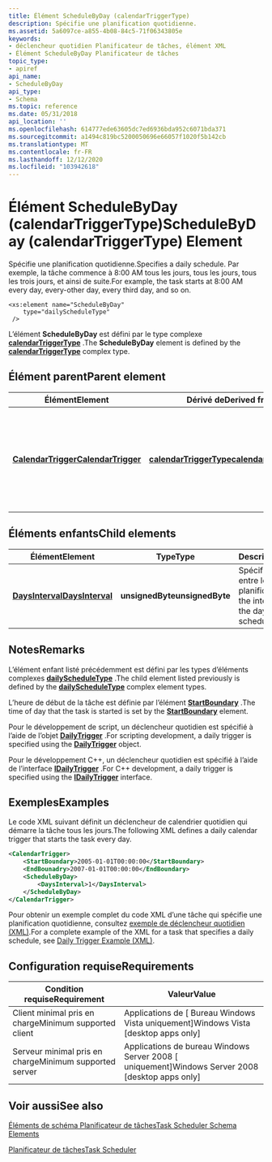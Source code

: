 ```yaml
---
title: Élément ScheduleByDay (calendarTriggerType)
description: Spécifie une planification quotidienne.
ms.assetid: 5a6097ce-a855-4b08-84c5-71f06343805e
keywords:
- déclencheur quotidien Planificateur de tâches, élément XML
- Élément ScheduleByDay Planificateur de tâches
topic_type:
- apiref
api_name:
- ScheduleByDay
api_type:
- Schema
ms.topic: reference
ms.date: 05/31/2018
api_location: ''
ms.openlocfilehash: 614777ede63605dc7ed6936bda952c6071bda371
ms.sourcegitcommit: a1494c819bc5200050696e66057f1020f5b142cb
ms.translationtype: MT
ms.contentlocale: fr-FR
ms.lasthandoff: 12/12/2020
ms.locfileid: "103942618"
---
```

# <a name="schedulebyday-calendartriggertype-element"></a><span data-ttu-id="d42b8-105">Élément ScheduleByDay (calendarTriggerType)</span><span class="sxs-lookup"><span data-stu-id="d42b8-105">ScheduleByDay (calendarTriggerType) Element</span></span>

<span data-ttu-id="d42b8-106">Spécifie une planification quotidienne.</span><span class="sxs-lookup"><span data-stu-id="d42b8-106">Specifies a daily schedule.</span></span> <span data-ttu-id="d42b8-107">Par exemple, la tâche commence à 8:00 AM tous les jours, tous les jours, tous les trois jours, et ainsi de suite.</span><span class="sxs-lookup"><span data-stu-id="d42b8-107">For example, the task starts at 8:00 AM every day, every-other day, every third day, and so on.</span></span>

``` syntax
<xs:element name="ScheduleByDay"
    type="dailyScheduleType"
 />
```

<span data-ttu-id="d42b8-108">L’élément **ScheduleByDay** est défini par le type complexe [**calendarTriggerType**](taskschedulerschema-calendartriggertype-complextype.md) .</span><span class="sxs-lookup"><span data-stu-id="d42b8-108">The **ScheduleByDay** element is defined by the [**calendarTriggerType**](taskschedulerschema-calendartriggertype-complextype.md) complex type.</span></span>

## <a name="parent-element"></a><span data-ttu-id="d42b8-109">Élément parent</span><span class="sxs-lookup"><span data-stu-id="d42b8-109">Parent element</span></span>



| <span data-ttu-id="d42b8-110">Élément</span><span class="sxs-lookup"><span data-stu-id="d42b8-110">Element</span></span>                                                                             | <span data-ttu-id="d42b8-111">Dérivé de</span><span class="sxs-lookup"><span data-stu-id="d42b8-111">Derived from</span></span>                                                                       | <span data-ttu-id="d42b8-112">Description</span><span class="sxs-lookup"><span data-stu-id="d42b8-112">Description</span></span>                                                                                |
|-------------------------------------------------------------------------------------|------------------------------------------------------------------------------------|--------------------------------------------------------------------------------------------|
| [<span data-ttu-id="d42b8-113">**CalendarTrigger**</span><span class="sxs-lookup"><span data-stu-id="d42b8-113">**CalendarTrigger**</span></span>](taskschedulerschema-calendartrigger-triggergroup-element.md) | [<span data-ttu-id="d42b8-114">**calendarTriggerType**</span><span class="sxs-lookup"><span data-stu-id="d42b8-114">**calendarTriggerType**</span></span>](taskschedulerschema-calendartriggertype-complextype.md) | <span data-ttu-id="d42b8-115">Spécifie un déclencheur quotidien, hebdomadaire, mensuel ou un jour de la semaine (DOW) mensuel.</span><span class="sxs-lookup"><span data-stu-id="d42b8-115">Specifies a daily, weekly, monthly, or a monthly day-of-the-week (DOW) trigger.</span></span><br/> |



## <a name="child-elements"></a><span data-ttu-id="d42b8-116">Éléments enfants</span><span class="sxs-lookup"><span data-stu-id="d42b8-116">Child elements</span></span>



| <span data-ttu-id="d42b8-117">Élément</span><span class="sxs-lookup"><span data-stu-id="d42b8-117">Element</span></span>                                                                            | <span data-ttu-id="d42b8-118">Type</span><span class="sxs-lookup"><span data-stu-id="d42b8-118">Type</span></span>             | <span data-ttu-id="d42b8-119">Description</span><span class="sxs-lookup"><span data-stu-id="d42b8-119">Description</span></span>                                                         |
|------------------------------------------------------------------------------------|------------------|---------------------------------------------------------------------|
| [<span data-ttu-id="d42b8-120">**DaysInterval**</span><span class="sxs-lookup"><span data-stu-id="d42b8-120">**DaysInterval**</span></span>](taskschedulerschema-daysinterval-dailyscheduletype-element.md) | <span data-ttu-id="d42b8-121">**unsignedByte**</span><span class="sxs-lookup"><span data-stu-id="d42b8-121">**unsignedByte**</span></span> | <span data-ttu-id="d42b8-122">Spécifie l’intervalle entre les jours de la planification.</span><span class="sxs-lookup"><span data-stu-id="d42b8-122">Specifies the interval between the days in the schedule.</span></span><br/> |



## <a name="remarks"></a><span data-ttu-id="d42b8-123">Notes</span><span class="sxs-lookup"><span data-stu-id="d42b8-123">Remarks</span></span>

<span data-ttu-id="d42b8-124">L’élément enfant listé précédemment est défini par les types d’éléments complexes [**dailyScheduleType**](taskschedulerschema-dailyscheduletype-complextype.md) .</span><span class="sxs-lookup"><span data-stu-id="d42b8-124">The child element listed previously is defined by the [**dailyScheduleType**](taskschedulerschema-dailyscheduletype-complextype.md) complex element types.</span></span>

<span data-ttu-id="d42b8-125">L’heure de début de la tâche est définie par l’élément [**StartBoundary**](taskschedulerschema-startboundary-triggerbasetype-element.md) .</span><span class="sxs-lookup"><span data-stu-id="d42b8-125">The time of day that the task is started is set by the [**StartBoundary**](taskschedulerschema-startboundary-triggerbasetype-element.md) element.</span></span>

<span data-ttu-id="d42b8-126">Pour le développement de script, un déclencheur quotidien est spécifié à l’aide de l’objet [**DailyTrigger**](weeklytrigger.md) .</span><span class="sxs-lookup"><span data-stu-id="d42b8-126">For scripting development, a daily trigger is specified using the [**DailyTrigger**](weeklytrigger.md) object.</span></span>

<span data-ttu-id="d42b8-127">Pour le développement C++, un déclencheur quotidien est spécifié à l’aide de l’interface [**IDailyTrigger**](/windows/desktop/api/taskschd/nn-taskschd-idailytrigger) .</span><span class="sxs-lookup"><span data-stu-id="d42b8-127">For C++ development, a daily trigger is specified using the [**IDailyTrigger**](/windows/desktop/api/taskschd/nn-taskschd-idailytrigger) interface.</span></span>

## <a name="examples"></a><span data-ttu-id="d42b8-128">Exemples</span><span class="sxs-lookup"><span data-stu-id="d42b8-128">Examples</span></span>

<span data-ttu-id="d42b8-129">Le code XML suivant définit un déclencheur de calendrier quotidien qui démarre la tâche tous les jours.</span><span class="sxs-lookup"><span data-stu-id="d42b8-129">The following XML defines a daily calendar trigger that starts the task every day.</span></span>


```XML
<CalendarTrigger>
    <StartBoundary>2005-01-01T00:00:00</StartBoundary>
    <EndBounadry>2007-01-01T00:00:00</EndBoundary>
    <ScheduleByDay>
        <DaysInterval>1</DaysInterval>
    </ScheduleByDay>
</CalendarTrigger>
```



<span data-ttu-id="d42b8-130">Pour obtenir un exemple complet du code XML d’une tâche qui spécifie une planification quotidienne, consultez [exemple de déclencheur quotidien (XML)](daily-trigger-example--xml-.md).</span><span class="sxs-lookup"><span data-stu-id="d42b8-130">For a complete example of the XML for a task that specifies a daily schedule, see [Daily Trigger Example (XML)](daily-trigger-example--xml-.md).</span></span>

## <a name="requirements"></a><span data-ttu-id="d42b8-131">Configuration requise</span><span class="sxs-lookup"><span data-stu-id="d42b8-131">Requirements</span></span>



| <span data-ttu-id="d42b8-132">Condition requise</span><span class="sxs-lookup"><span data-stu-id="d42b8-132">Requirement</span></span> | <span data-ttu-id="d42b8-133">Valeur</span><span class="sxs-lookup"><span data-stu-id="d42b8-133">Value</span></span> |
|-------------------------------------|------------------------------------------------------|
| <span data-ttu-id="d42b8-134">Client minimal pris en charge</span><span class="sxs-lookup"><span data-stu-id="d42b8-134">Minimum supported client</span></span><br/> | <span data-ttu-id="d42b8-135">Applications de \[ Bureau Windows Vista uniquement\]</span><span class="sxs-lookup"><span data-stu-id="d42b8-135">Windows Vista \[desktop apps only\]</span></span><br/>       |
| <span data-ttu-id="d42b8-136">Serveur minimal pris en charge</span><span class="sxs-lookup"><span data-stu-id="d42b8-136">Minimum supported server</span></span><br/> | <span data-ttu-id="d42b8-137">Applications de bureau Windows Server 2008 \[ uniquement\]</span><span class="sxs-lookup"><span data-stu-id="d42b8-137">Windows Server 2008 \[desktop apps only\]</span></span><br/> |



## <a name="see-also"></a><span data-ttu-id="d42b8-138">Voir aussi</span><span class="sxs-lookup"><span data-stu-id="d42b8-138">See also</span></span>

<dl> <dt>

[<span data-ttu-id="d42b8-139">Éléments de schéma Planificateur de tâches</span><span class="sxs-lookup"><span data-stu-id="d42b8-139">Task Scheduler Schema Elements</span></span>](task-scheduler-schema-elements.md)
</dt> <dt>

[<span data-ttu-id="d42b8-140">Planificateur de tâches</span><span class="sxs-lookup"><span data-stu-id="d42b8-140">Task Scheduler</span></span>](task-scheduler-start-page.md)
</dt> </dl>

 

 





